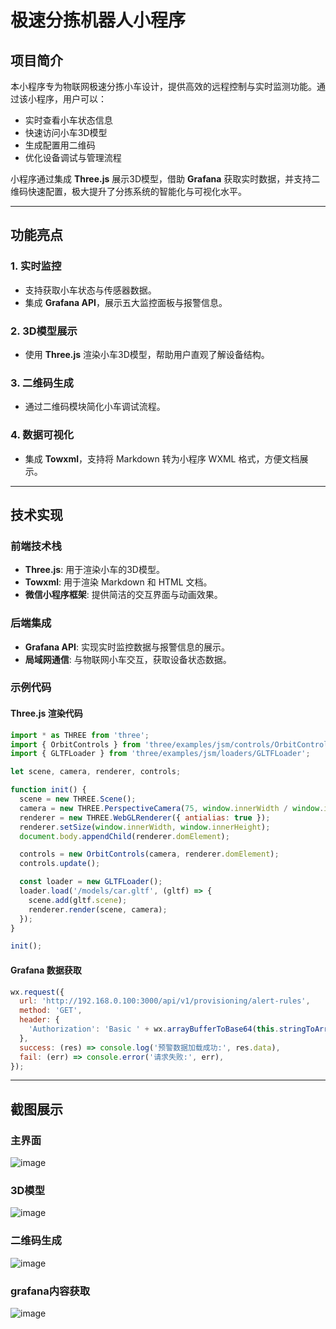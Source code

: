 

# 极速分拣机器人小程序

## 项目简介

本小程序专为物联网极速分拣小车设计，提供高效的远程控制与实时监测功能。通过该小程序，用户可以：

- 实时查看小车状态信息  
- 快速访问小车3D模型  
- 生成配置用二维码  
- 优化设备调试与管理流程  

小程序通过集成 **Three.js** 展示3D模型，借助 **Grafana** 获取实时数据，并支持二维码快速配置，极大提升了分拣系统的智能化与可视化水平。

---

## 功能亮点

### 1. 实时监控
- 支持获取小车状态与传感器数据。
- 集成 **Grafana API**，展示五大监控面板与报警信息。

### 2. 3D模型展示
- 使用 **Three.js** 渲染小车3D模型，帮助用户直观了解设备结构。

### 3. 二维码生成
- 通过二维码模块简化小车调试流程。

### 4. 数据可视化
- 集成 **Towxml**，支持将 Markdown 转为小程序 WXML 格式，方便文档展示。

---

## 技术实现

### 前端技术栈
- **Three.js**: 用于渲染小车的3D模型。
- **Towxml**: 用于渲染 Markdown 和 HTML 文档。
- **微信小程序框架**: 提供简洁的交互界面与动画效果。

### 后端集成
- **Grafana API**: 实现实时监控数据与报警信息的展示。
- **局域网通信**: 与物联网小车交互，获取设备状态数据。

### 示例代码
#### Three.js 渲染代码
```javascript
import * as THREE from 'three';
import { OrbitControls } from 'three/examples/jsm/controls/OrbitControls';
import { GLTFLoader } from 'three/examples/jsm/loaders/GLTFLoader';

let scene, camera, renderer, controls;

function init() {
  scene = new THREE.Scene();
  camera = new THREE.PerspectiveCamera(75, window.innerWidth / window.innerHeight, 0.1, 1000);
  renderer = new THREE.WebGLRenderer({ antialias: true });
  renderer.setSize(window.innerWidth, window.innerHeight);
  document.body.appendChild(renderer.domElement);

  controls = new OrbitControls(camera, renderer.domElement);
  controls.update();

  const loader = new GLTFLoader();
  loader.load('/models/car.gltf', (gltf) => {
    scene.add(gltf.scene);
    renderer.render(scene, camera);
  });
}

init();
```

#### Grafana 数据获取
```javascript
wx.request({
  url: 'http://192.168.0.100:3000/api/v1/provisioning/alert-rules',
  method: 'GET',
  header: {
    'Authorization': 'Basic ' + wx.arrayBufferToBase64(this.stringToArrayBuffer('admin:password')),
  },
  success: (res) => console.log('预警数据加载成功:', res.data),
  fail: (err) => console.error('请求失败:', err),
});
```



---

## 截图展示

### 主界面
![image](https://github.com/user-attachments/assets/b01b05d0-a9af-43c7-b62d-9b9e377cf43c)



### 3D模型
![image](https://github.com/user-attachments/assets/c96fefd9-99d0-472d-86ee-6ff3f69ecfeb)


### 二维码生成
![image](https://github.com/user-attachments/assets/25532675-d45f-4337-8e5a-7dcecfee04cd)
### grafana内容获取
![image](https://github.com/user-attachments/assets/c08bd659-af5e-4445-b6f0-2bbff6113396)



